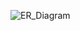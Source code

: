 ![ER_Diagram](https://github.com/HrishikeshArvindDeshmukh/Travel_Accomodation/assets/157962671/cdec2424-fa9e-43a3-9168-6f426fc4e739)
